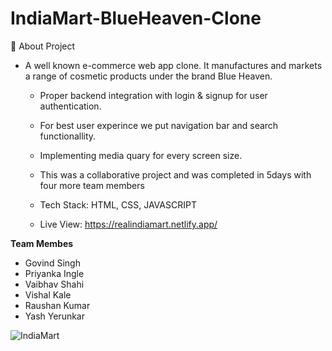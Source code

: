 # IndiaMart-BlueHeaven-Clone


💬 About Project<br>
<ul>
  <li>A well known e-commerce web app clone. It manufactures
and markets a range of cosmetic products under the
brand Blue Heaven.</li>

- Proper backend integration with login & signup for user
authentication.

- For best user experince we put navigation bar and search
functionallity.

- Implementing media quary for every screen size.

- This was a collaborative project and was completed in
5days with four more team members

- Tech Stack: HTML, CSS, JAVASCRIPT

- Live View: https://realindiamart.netlify.app/
<!--   <li>📰 My First Web Page_________________________________</li> -->
  
</ul>

<b>Team Membes</b>
<ul>
  <li>Govind Singh</li>
  <li>Priyanka Ingle</li>
  <li>Vaibhav Shahi</li>
  <li>Vishal Kale</li>
  <li>Raushan Kumar</li>
  <li>Yash Yerunkar</li>
</ul>

![IndiaMart](https://user-images.githubusercontent.com/48019264/185494269-10d933a0-23a1-4627-9664-d31fa664ed8e.png)
